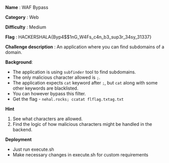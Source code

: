 **Name** : WAF Bypass

**Category** : Web

**Difficulty** : Medium

**Flag** : HACKERSHALA{Byp4$$1nG_W4Fs_c4n_b3_sup3r_34sy_31337}

**Challenge description** : 
An application where you can find subdomains of a domain.

**Background**: 

+ The application is using `subfinder` tool to find subdomains.
+ The only malicious character allowed is `;`.
+ The application expects `cat` keyword after `;`, but `cat` along with some other keywords are blacklisted.
+ You can however bypass this filter.
+ Get the flag - `nehal.rocks; ccatat flflag.txtag.txt`

**Hint**
1. See what characters are allowed.
2. Find the logic of how malicious characters might be handled in the backend.

**Deployment**
+ Just run execute.sh
+ Make necessary changes in execute.sh for custom requirements
